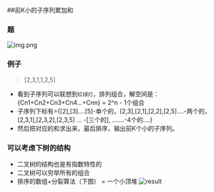 ##前K小的子序列累加和
### 题
![img.png](img.png)
### 例子
> [2,3,1,1,2,5]
> 
- 看到子序列可以联想到`红绿灯`，排列组合，解空间是：{Cn1+Cn2+Cn3+Cn4...+Cnn} = 2^n - 1个组合
- 子序列下标有={[2],[3]....[5]-单个的，[2,3],[2,1],[2,2],[2,5]....-两个的，[2,3,1],[2,3,2],[2,3,5] ... -[三个的], .......-4个的....}
- 然后把对应的和求出来，最后排序，输出前K个小的子序列。
### 可以考虑下树的结构
- 二叉树的结构也是有指数特性的
- 二叉树可以穷举所有的组合
- 排序的数组+分裂算法（下图） = 一个小顶堆
![result](result.png)
